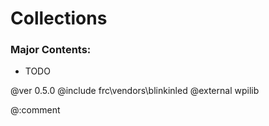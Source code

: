# Collections

### Major Contents:
- TODO

@ver 0.5.0
@include frc\vendors\blinkinled
@external wpilib

@:comment
